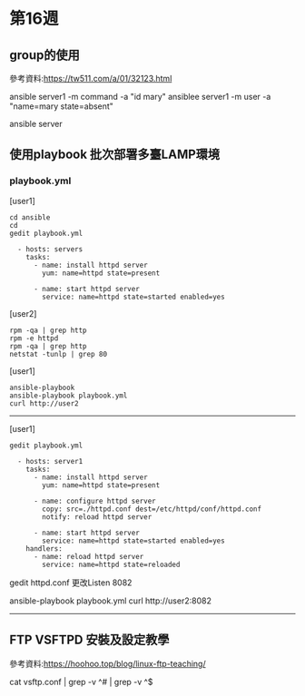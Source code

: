# 第16週

## group的使用

參考資料:https://tw511.com/a/01/32123.html

ansible server1 -m command -a "id mary"
ansiblee server1 -m user -a "name=mary state=absent"

ansible server

## 使用playbook 批次部署多臺LAMP環境

### playbook.yml

[user1]  
```
cd ansible  
cd   
gedit playbook.yml  

  - hosts: servers
    tasks:
      - name: install httpd server
        yum: name=httpd state=present

      - name: start httpd server
        service: name=httpd state=started enabled=yes

```

[user2]  
```
rpm -qa | grep http
rpm -e httpd
rpm -qa | grep http
netstat -tunlp | grep 80
```
[user1]
```
ansible-playbook
ansible-playbook playbook.yml
curl http://user2
```
---
[user1]
```
gedit playbook.yml

  - hosts: server1
    tasks:
      - name: install httpd server
        yum: name=httpd state=present

      - name: configure httpd server
        copy: src=./httpd.conf dest=/etc/httpd/conf/httpd.conf
        notify: reload httpd server

      - name: start httpd server
        service: name=httpd state=started enabled=yes
    handlers:
      - name: reload httpd server
        service: name=httpd state=reloaded

```

gedit httpd.conf
更改Listen 8082

ansible-playbook playbook.yml
curl http://user2:8082

---

## FTP VSFTPD 安裝及設定教學
參考資料:https://hoohoo.top/blog/linux-ftp-teaching/


cat vsftp.conf | grep -v ^# | grep -v ^$
